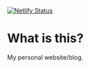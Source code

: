 [![Netlify Status](https://api.netlify.com/api/v1/badges/c042ef50-d1fb-4b0b-9289-bc06928932af/deploy-status)](https://app.netlify.com/sites/brave-bose-b4bae4/deploys) &nbsp;
# What is this?
My personal website/blog.

